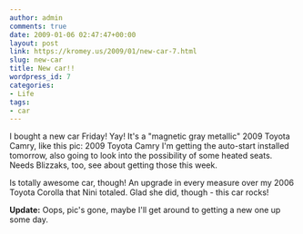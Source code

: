 ```yaml
---
author: admin
comments: true
date: 2009-01-06 02:47:47+00:00
layout: post
link: https://kromey.us/2009/01/new-car-7.html
slug: new-car
title: New car!!
wordpress_id: 7
categories:
- Life
tags:
- car
---
```


I bought a new car Friday! Yay! It's a "magnetic gray metallic" 2009 Toyota Camry, like this pic:
2009 Toyota Camry
I'm getting the auto-start installed tomorrow, also going to look into the possibility of some heated seats. Needs Blizzaks, too, see about getting those this week.

Is totally awesome car, though! An upgrade in every measure over my 2006 Toyota Corolla that Nini totaled. Glad she did, though - this car rocks!

**Update:** Oops, pic's gone, maybe I'll get around to getting a new one up some day.
